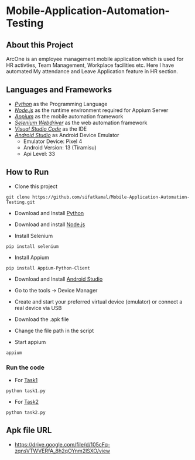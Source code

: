 # Mobile-Application-Automation-Testing

## About this Project

<p>ArcOne is an employee management mobile application which is used for HR activties, Team Management, Workplace facilities etc. Here I have automated My attendance and Leave Application feature in HR section.</p>

## Languages and Frameworks

- *[Python](https://www.python.org/)* as the Programming Language
- *[Node.js](https://nodejs.org/)* as the runtime environment required for Appium Server
- *[Appium](https://appium.io/docs/en/latest/)* as the mobile automation framework
- *[Selenium Webdriver](https://www.selenium.dev/)* as the web automation framework
- *[Visual Studio Code](https://code.visualstudio.com/)* as the IDE
- *[Android Studio](https://developer.android.com/studio)* as Android Device Emulator
    - Emulator Device: Pixel 4
    - Android Version: 13 (Tiramisu)
    - Api Level: 33


## How to Run
- Clone this project
```
git clone https://github.com/sifatkamal/Mobile-Application-Automation-Testing.git
```

- Download and Install [Python](https://www.python.org/)

- Download and install [Node.js](https://nodejs.org/)

- Install Selenium
```
pip install selenium
```

- Install Appium
```
pip install Appium-Python-Client
```
- Download and Install [Android Studio](https://developer.android.com/studio)
- Go to the tools -> Device Manager
- Create and start your preferred virtual device (emulator) or connect a real device via USB

- Download the .apk file
- Change the file path in the script
- Start appium
```
appium
```
### Run the code
- For [Task1](https://github.com/sifatkamal/Mobile-Application-Automation-Testing/blob/main/task1.py)

```
python task1.py
```

- For [Task2](https://github.com/sifatkamal/Mobile-Application-Automation-Testing/blob/main/task2.py)

```
python task2.py
```

## Apk file URL
- https://drive.google.com/file/d/105cFq-zqnsVTWVERfA_8h2qOYnm2lSXO/view

